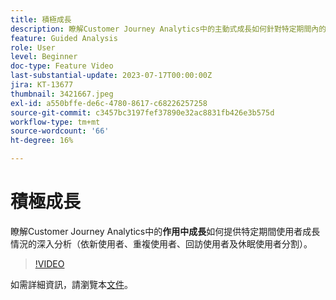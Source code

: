 ```yaml
---
title: 積極成長
description: 瞭解Customer Journey Analytics中的主動式成長如何針對特定期間內的使用者成長提供深入分析，依新使用者、重複使用者、回訪使用者及休眠使用者進行劃分。
feature: Guided Analysis
role: User
level: Beginner
doc-type: Feature Video
last-substantial-update: 2023-07-17T00:00:00Z
jira: KT-13677
thumbnail: 3421667.jpeg
exl-id: a550bffe-de6c-4780-8617-c68226257258
source-git-commit: c3457bc3197fef37890e32ac8831fb426e3b575d
workflow-type: tm+mt
source-wordcount: '66'
ht-degree: 16%

---
```


# 積極成長

瞭解Customer Journey Analytics中的&#x200B;**作用中成長**&#x200B;如何提供特定期間使用者成長情況的深入分析（依新使用者、重複使用者、回訪使用者及休眠使用者分割）。

>[!VIDEO](https://video.tv.adobe.com/v/3421667/?learn=on)

如需詳細資訊，請瀏覽本[文件](https://experienceleague.adobe.com/docs/analytics-platform/using/guided-analysis/user-growth/active.html?lang=zh-Hant)。

